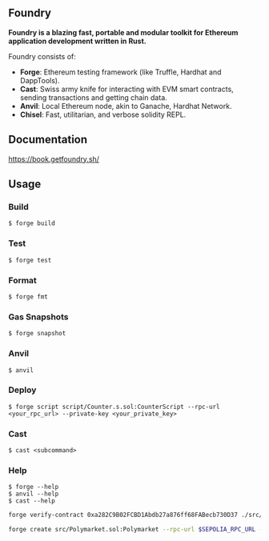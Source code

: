 ## Foundry

**Foundry is a blazing fast, portable and modular toolkit for Ethereum application development written in Rust.**

Foundry consists of:

-   **Forge**: Ethereum testing framework (like Truffle, Hardhat and DappTools).
-   **Cast**: Swiss army knife for interacting with EVM smart contracts, sending transactions and getting chain data.
-   **Anvil**: Local Ethereum node, akin to Ganache, Hardhat Network.
-   **Chisel**: Fast, utilitarian, and verbose solidity REPL.

## Documentation

https://book.getfoundry.sh/

## Usage

### Build

```shell
$ forge build
```

### Test

```shell
$ forge test
```

### Format

```shell
$ forge fmt
```

### Gas Snapshots

```shell
$ forge snapshot
```

### Anvil

```shell
$ anvil
```

### Deploy

```shell
$ forge script script/Counter.s.sol:CounterScript --rpc-url <your_rpc_url> --private-key <your_private_key>
```

### Cast

```shell
$ cast <subcommand>
```

### Help

```shell
$ forge --help
$ anvil --help
$ cast --help
```


```sh
forge verify-contract 0xa282C9B02FCBD1Abdb27a876ff68FABecb730D37 ./src/Polymarket.sol:Polymarket --chain 84532 --constructor-args "0xa282C9B02FCBD1Abdb27a876ff68FABecb730D37" --etherscan-api-key $ETHERSCAN_API_KEY
```


```sh
forge create src/Polymarket.sol:Polymarket --rpc-url $SEPOLIA_RPC_URL --private-key $PRIVATE_KEY --constructor-args "0xa282C9B02FCBD1Abdb27a876ff68FABecb730D37" 
```